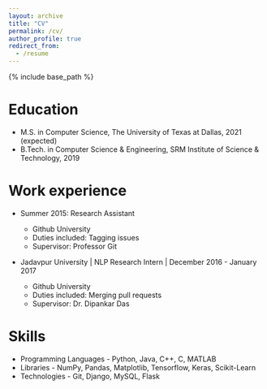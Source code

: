 ```yaml
---
layout: archive
title: "CV"
permalink: /cv/
author_profile: true
redirect_from:
  - /resume
---
```


{% include base_path %}

Education
======
* M.S. in Computer Science, The University of Texas at Dallas, 2021 (expected)
* B.Tech. in Computer Science & Engineering, SRM Institute of Science & Technology, 2019

Work experience
======
* Summer 2015: Research Assistant
  * Github University
  * Duties included: Tagging issues
  * Supervisor: Professor Git

* Jadavpur University | NLP Research Intern | December 2016 - January 2017 
  * Github University
  * Duties included: Merging pull requests
  * Supervisor: Dr. Dipankar Das
  
Skills
======
* Programming Languages - Python, Java, C++, C, MATLAB
* Libraries - NumPy, Pandas, Matplotlib, Tensorflow, Keras, Scikit-Learn
* Technologies - Git, Django, MySQL, Flask

<!---
Publications
======
  <ul>{% for post in site.publications %}
    {% include archive-single-cv.html %}
  {% endfor %}</ul>
  
Talks
======
  <ul>{% for post in site.talks %}
    {% include archive-single-talk-cv.html %}
  {% endfor %}</ul>
  
Teaching
======
  <ul>{% for post in site.teaching %}
    {% include archive-single-cv.html %}
  {% endfor %}</ul>
  
Service and leadership
======
* Currently signed in to 43 different slack teams
-->
